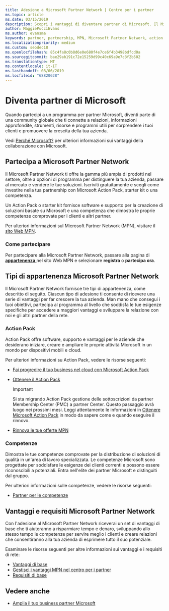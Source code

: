 ```yaml
---
title: Adesione a Microsoft Partner Network | Centro per i partner
ms.topic: article
ms.date: 03/15/2019
description: Scopri i vantaggi di diventare partner di Microsoft. Il Microsoft Partner Network ti offre la gamma più ampia di prodotti nel settore, oltre a opzioni di programma per distinguere la tua azienda, passare al mercato e vendere le tue soluzioni.
author: MaggiePucciEvans
ms.author: evansma
keywords: partner, partnership, MPN, Microsoft Partner Network, action pack, sottoscrizione di action pack, vantaggi, vantaggi MPN, adesione, silver, gold, competenze
ms.localizationpriority: medium
ms.custom: seodec18
ms.openlocfilehash: 85c4fa8c0b8d6e0e680f4e7ce6f4b3498bdfcd0a
ms.sourcegitcommit: bae29ab191c72e15259d99c40c69a9e7c3f2b502
ms.translationtype: MT
ms.contentlocale: it-IT
ms.lasthandoff: 08/06/2019
ms.locfileid: "68820628"
---
```

# <a name="partner-with-microsoft"></a>Diventa partner di Microsoft

Quando partecipi a un programma per partner Microsoft, diventi parte di una community globale che ti connette a relazioni, informazioni approfondite, strumenti, risorse e programmi utili per sorprendere i tuoi clienti e promuovere la crescita della tua azienda.

Vedi [Perché Microsoft?](https://partner.microsoft.com/business-opportunities/why-microsoft) per ulteriori informazioni sui vantaggi della collaborazione con Microsoft. 

## <a name="join-the-microsoft-partner-network"></a>Partecipa a Microsoft Partner Network

<!-- 12/5/18 The content below was copied and pasted directly from the Membership page of the MPN site (https://partner.microsoft.com/membership)-->

Il Microsoft Partner Network ti offre la gamma più ampia di prodotti nel settore, oltre a opzioni di programma per distinguere la tua azienda, passare al mercato e vendere le tue soluzioni. Iscriviti gratuitamente e scegli come investire nella tua partnership con Microsoft Action Pack, starter kit o una competenza.

Un Action Pack o starter kit fornisce software e supporto per la creazione di soluzioni basate su Microsoft e una competenza che dimostra le proprie competenze comprovate per i clienti e altri partner.

Per ulteriori informazioni sul Microsoft Partner Network (MPN), visitare il [sito Web MPN](https://partner.microsoft.com/commercial).

### <a name="how-to-join"></a>Come partecipare

Per partecipare alla Microsoft Partner Network, passare alla pagina di [ **appartenenza** ](https://partner.microsoft.com/membership) nel sito Web MPN e selezionare **registra** o **partecipa ora**.

## <a name="microsoft-partner-network-membership-types"></a>Tipi di appartenenza Microsoft Partner Network

<!-- 12/5/18 The content below was copied and pasted directly from the Membership pages of the MPN site (https://partner.microsoft.com/membership)-->

Il Microsoft Partner Network fornisce tre tipi di appartenenza, come descritto di seguito. Ciascun tipo di adesione ti consente di ricevere una serie di vantaggi per far crescere la tua azienda. Man mano che consegui i tuoi obiettivi, partecipa al programma al livello che soddisfa le tue esigenze specifiche per accedere a maggiori vantaggi e sviluppare la relazione con noi e gli altri partner della rete.

### <a name="action-pack"></a>Action Pack

Action Pack offre software, supporto e vantaggi per le aziende che desiderano iniziare, creare e ampliare le proprie attività Microsoft in un mondo per dispositivi mobili e cloud. 

Per ulteriori informazioni su Action Pack, vedere le risorse seguenti:

- [Fai progredire il tuo business nel cloud con Microsoft Action Pack](https://partner.microsoft.com/membership/action-pack)
- [Ottenere il Action Pack](mpn-get-action-pack.md)
  
    >[!IMPORTANT]
    >Si sta migrando Action Pack gestione delle sottoscrizioni da partner Membership Center (PMC) a partner Center. Questo passaggio avrà luogo nei prossimi mesi. Leggi attentamente le informazioni in [Ottenere Microsoft Action Pack](mpn-get-action-pack.md) in modo da sapere come e quando eseguire il rinnovo.  

- [Rinnova le tue offerte MPN](renew-mpn-offers.md)

### <a name="competencies"></a>Competenze

Dimostra le tue competenze comprovate per la distribuzione di soluzioni di qualità in un'area di lavoro specializzata. Le competenze Microsoft sono progettate per soddisfare le esigenze dei clienti correnti e possono essere riconoscibili a potenziali. Entra nell'elite dei partner Microsoft e distinguiti dal gruppo.

Per ulteriori informazioni sulle competenze, vedere le risorse seguenti:

- [Partner per le competenze](https://partner.microsoft.com/membership/competencies)

## <a name="microsoft-partner-network-benefits-and-requirements"></a>Vantaggi e requisiti Microsoft Partner Network

Con l'adesione al Microsoft Partner Network riceverai un set di vantaggi di base che ti aiuteranno a risparmiare tempo e denaro, sviluppando allo stesso tempo le competenze per servire meglio i clienti e creare relazioni che consentiranno alla tua azienda di esprimere tutto il suo potenziale.

Esaminare le risorse seguenti per altre informazioni sui vantaggi e i requisiti di rete:

- [Vantaggi di base](https://partner.microsoft.com/membership/core-benefits#simple-tab-content-1)
- [Gestisci i vantaggi MPN nel centro per i partner](manage-your-partner-network-benefits.md)
- [Requisiti di base](https://partner.microsoft.com/membership/core-benefits#simple-tab-content-2)

## <a name="see-also"></a>Vedere anche
- [Amplia il tuo business partner Microsoft](grow-your-business.md)
